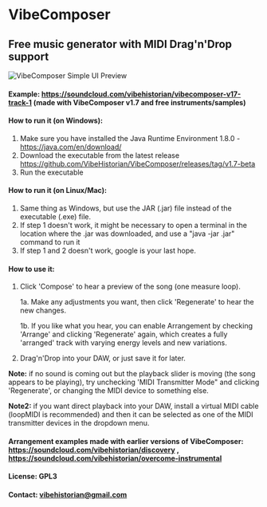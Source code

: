# VibeComposer
## Free music generator with MIDI Drag'n'Drop support

![VibeComposer Simple UI Preview](https://i.imgur.com/pfOFPwj.png)

#### Example: https://soundcloud.com/vibehistorian/vibecomposer-v17-track-1 (made with VibeComposer v1.7 and free instruments/samples)


#### How to run it (on Windows):
1. Make sure you have installed the Java Runtime Environment 1.8.0 - https://java.com/en/download/
2. Download the executable from the latest release https://github.com/VibeHistorian/VibeComposer/releases/tag/v1.7-beta
3. Run the executable

#### How to run it (on Linux/Mac):
1. Same thing as Windows, but use the JAR (.jar) file instead of the executable (.exe) file.
2. If step 1 doesn't work, it might be necessary to open a terminal in the location where the .jar was downloaded, and use a "java -jar <name of file>.jar" command to run it
3. If step 1 and 2 doesn't work, google is your last hope.

#### How to use it:
1. Click 'Compose' to hear a preview of the song (one measure loop).

    1a. Make any adjustments you want, then click 'Regenerate' to hear the new changes.

    1b. If you like what you hear, you can enable Arrangement by checking 'Arrange' and clicking 'Regenerate' again, 
     which creates a fully 'arranged' track with varying energy levels and new variations.

2. Drag'n'Drop into your DAW, or just save it for later.


**Note:** if no sound is coming out but the playback slider is moving (the song appears to be playing), try unchecking 'MIDI Transmitter Mode" and clicking 'Regenerate', or changing the MIDI device to something else.

**Note2:** if you want direct playback into your DAW, install a virtual MIDI cable (loopMIDI is recommended) 
    and then it can be selected as one of the MIDI transmitter devices in the dropdown menu.

#### Arrangement examples made with earlier versions of VibeComposer: https://soundcloud.com/vibehistorian/discovery , https://soundcloud.com/vibehistorian/overcome-instrumental

#### License: GPL3
    
#### Contact: vibehistorian@gmail.com

